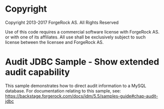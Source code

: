 Copyright
=============
Copyright 2013-2017 ForgeRock AS. All Rights Reserved

Use of this code requires a commercial software license with ForgeRock AS.
or with one of its affiliates. All use shall be exclusively subject
to such license between the licensee and ForgeRock AS.

Audit JDBC Sample - Show extended audit capability
==================================================

This sample demonstrates how to direct audit information to a MySQL database. For documentation relating to this
sample, see:
https://backstage.forgerock.com/docs/idm/5.5/samples-guide#chap-audit-jdbc
